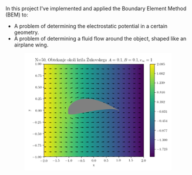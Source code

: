 In this project I've implemented and applied the Boundary Element Method (BEM) to:
- A problem of determining the electrostatic potential in a certain geometry.
- A problem of determining a fluid flow around the object, shaped like an airplane wing.

<div style="text-align: center;">
    <img src="teaser.png" alt="Fluid around the airplane wing" width="400"/>
</div>
